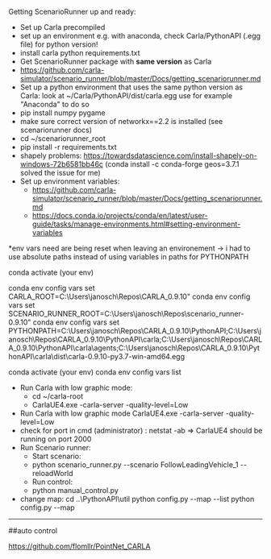 Getting ScenarioRunner up and ready:

- Set up Carla precompiled
- set up an environment e.g. with anaconda, check Carla/PythonAPI (.egg file) for python version!
- install carla python requirements.txt
- Get ScenarioRunner package with **same version** as Carla 
- https://github.com/carla-simulator/scenario_runner/blob/master/Docs/getting_scenariorunner.md
- Set up a python environment that uses the same python version as Carla:
	look at ~/Carla/PythonAPI/dist/carla<Version>.egg
	use for example "Anaconda" to do so
- pip install numpy pygame
- make sure correct version of networkx==2.2 is installed (see scenariorunner docs)
- cd ~/scenariorunner_root
- pip install -r requirements.txt
- shapely problems: https://towardsdatascience.com/install-shapely-on-windows-72b6581bb46c (conda install -c conda-forge geos=3.7.1 solved the issue for me)
- Set up environment variables:
	- https://github.com/carla-simulator/scenario_runner/blob/master/Docs/getting_scenariorunner.md
	- https://docs.conda.io/projects/conda/en/latest/user-guide/tasks/manage-environments.html#setting-environment-variables

*env vars need are being reset when leaving an environement
-> i had to use absolute paths instead of using variables in paths for PYTHONPATH

conda activate (your env)

conda env config vars set CARLA_ROOT=C:\Users\janosch\Repos\CARLA_0.9.10"
conda env config vars set SCENARIO_RUNNER_ROOT=C:\Users\janosch\Repos\scenario_runner-0.9.10"
conda env config vars set PYTHONPATH=C:\Users\janosch\Repos\CARLA_0.9.10\PythonAPI;C:\Users\janosch\Repos\CARLA_0.9.10\PythonAPI\carla;C:\Users\janosch\Repos\CARLA_0.9.10\PythonAPI\carla\agents;C:\Users\janosch\Repos\CARLA_0.9.10\PythonAPI\carla\dist\carla-0.9.10-py3.7-win-amd64.egg

conda activate (your env)
conda env config vars list

- Run Carla with low graphic mode:
	- cd ~/carla-root
 	- CarlaUE4.exe -carla-server -quality-level=Low
- Run Carla with low graphic mode CarlaUE4.exe -carla-server -quality-level=Low
- check for port in cmd (administrator) : netstat -ab
		=> CarlaUE4 should be running on port 2000
- Run Scenario runner:
	- Start scenario:
	- python scenario_runner.py --scenario FollowLeadingVehicle_1 --reloadWorld
	- Run control:
	- python manual_control.py
- change map: cd ..\PythonAPI\util
		python config.py --map --list
		python config.py --map <MAP>
------------
##auto control
	
https://github.com/flomllr/PointNet_CARLA
